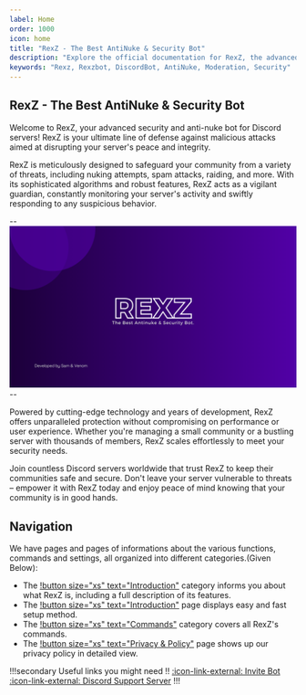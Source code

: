 ```yaml
---
label: Home
order: 1000
icon: home
title: "RexZ - The Best AntiNuke & Security Bot"
description: "Explore the official documentation for RexZ, the advanced Anti-Nuke, Security, and Moderation bot for Discord. Protect your server from raids, automate moderation, and enhance security."
keywords: "Rexz, Rexzbot, DiscordBot, AntiNuke, Moderation, Security"
---
```


## RexZ - The Best AntiNuke & Security Bot


Welcome to RexZ, your advanced security and anti-nuke bot for Discord servers! RexZ is your ultimate line of defense against malicious attacks aimed at disrupting your server's peace and integrity.

RexZ is meticulously designed to safeguard your community from a variety of threats, including nuking attempts, spam attacks, raiding, and more. With its sophisticated algorithms and robust features, RexZ acts as a vigilant guardian, constantly monitoring your server's activity and swiftly responding to any suspicious behavior.

--![](./img/REXZ.png)--

Powered by cutting-edge technology and years of development, RexZ offers unparalleled protection without compromising on performance or user experience. Whether you're managing a small community or a bustling server with thousands of members, RexZ scales effortlessly to meet your security needs.

Join countless Discord servers worldwide that trust RexZ to keep their communities safe and secure. Don't leave your server vulnerable to threats – empower it with RexZ today and enjoy peace of mind knowing that your community is in good hands.

## Navigation

We have pages and pages of informations about the various functions, commands and settings, all organized into different categories.(Given Below):
- The [!button size="xs" text="Introduction"](./Introduction/WhatIsRexz.md) category informs you about what RexZ is, including a full description of its features.
- The [!button size="xs" text="Introduction"](./setup.md) page displays easy and fast setup method.
- The [!button size="xs" text="Commands"](./Commands/ArtificialIntelligence/) category covers all RexZ's commands.
- The [!button size="xs" text="Privacy & Policy"](./privacypolicy.md) page shows up our privacy policy in detailed view.

!!!secondary Useful links you might need !!
[:icon-link-external: Invite Bot](https://discord.com/api/oauth2/authorize?client_id=856741116912861276&permissions=8&scope=bot%20applications.commands) <br>
[:icon-link-external: Discord Support Server](https://discord.gg/YcnBaSG8AF)
!!!
<!-- 
## Commands

[![](./img/REXZ-COMMANDS.png)](./Commands/ArtificialIntelligence/Ask.md) -->